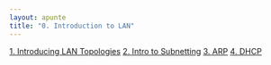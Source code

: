```yaml
---
layout: apunte
title: "0. Introduction to LAN"
---
```


[1. Introducing LAN Topologies](/apuntes/thm/1-pre-security/2-network-fundamentals/2-introduction-to-lan/1-introducing-lan-topologies/)
[2. Intro to Subnetting](/apuntes/thm/1-pre-security/2-network-fundamentals/2-introduction-to-lan/2-intro-to-subnetting/)
[3. ARP](/apuntes/thm/1-pre-security/2-network-fundamentals/2-introduction-to-lan/3-arp/)
[4. DHCP](/apuntes/thm/1-pre-security/2-network-fundamentals/2-introduction-to-lan/4-dhcp/)
